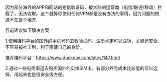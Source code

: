 因为部分海外的APP和网站的短信验证码，被大陆的运营商（电信/联通/移动）拦截了，无法收取。这个就算你使用任何VPN都是没有办法的事情，因为问题的根源不在这个地方.

目前建议如下解决方案

1.使用接码平台的国外的手机号码去收验证码，注册肯定可以成功，关键还安全，不容易被社工到，利于隐藏自己的身份。

推荐接码平台：https://www.ducknav.com/sites/147.html

2.通过一些电商渠道去购买国外的实体SIM卡，有部分养号成本比较低的可以选择，用起来也是很安全很方便。
